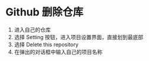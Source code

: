 # Github 删除仓库

1. 进入自己的仓库
2. 选择 Setting 按钮，进入项目设置界面，直接划到最底部
3. 选择 Delete this repository
4. 在弹出的对话框中输入自己的项目名称
